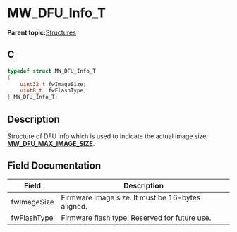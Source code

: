 # MW\_DFU\_Info\_T

**Parent topic:**[Structures](GUID-AF928E17-DE4E-4DC7-916B-DA0213A603CF.md)

## C

```c
typedef struct MW_DFU_Info_T
{
    uint32_t fwImageSize;
    uint8_t  fwFlashType;
} MW_DFU_Info_T;
```

## Description

Structure of DFU info which is used to indicate the actual image size: **[MW\_DFU\_MAX\_IMAGE\_SIZE](GUID-7FC973F4-BA55-4004-99B9-01546388C1E5.md)**.

## Field Documentation

|Field|Description|
|-----|-----------|
|fwImageSize|Firmware image size. It must be 16-bytes aligned.|
|fwFlashType|Firmware flash type: Reserved for future use.|

